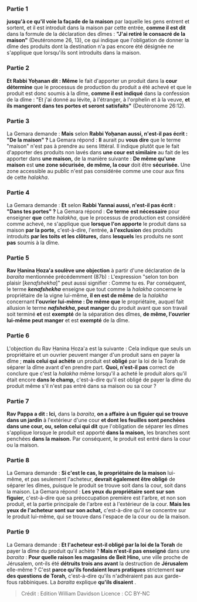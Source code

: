 
### Partie 1
<b>jusqu'à ce qu'il voie la façade de la maison</b> par laquelle les gens entrent et sortent, et il est introduit dans la maison par cette entrée, <b>comme il est dit</b> dans la formule de la déclaration des dîmes : <b>"J'ai retiré le consacré de la maison"</b> (Deutéronome 26, 13), ce qui indique que l'obligation de donner la dîme des produits dont la destination n'a pas encore été désignée ne s'applique que lorsqu'ils sont introduits dans la maison.

### Partie 2
<b>Et Rabbi Yoḥanan dit : Même</b> le fait d'apporter un produit dans la <b>cour détermine</b> que le processus de production du produit a été achevé et que le produit est donc soumis à la dîme, <b>comme il est indiqué</b> dans la confession de la dîme : "Et j'ai donné au lévite, à l'étranger, à l'orphelin et à la veuve, <b>et ils mangeront dans tes portes et seront satisfaits"</b> (Deutéronome 26:12).

### Partie 3
La Gemara demande : <b>Mais</b> selon <b>Rabbi Yoḥanan aussi, n'est-il pas écrit : "De la maison" ? </b> La Gemara répond : <b>Il</b> aurait pu <b>vous dire</b> que le terme "maison" n'est pas à prendre au sens littéral. Il indique plutôt que le fait d'apporter des produits non lavés dans <b>une cour est similaire</b> au fait de les apporter dans <b>une maison,</b> de la manière suivante : <b>De même qu'une maison</b> est <b>une zone sécurisée</b>, <b>de même, la cour</b> doit être <b>sécurisée.</b> Une zone accessible au public n'est pas considérée comme une cour aux fins de cette <i>halakha</i>.

### Partie 4
La Gemara demande : <b>Et</b> selon <b>Rabbi Yannai aussi, n'est-il pas écrit : "Dans tes portes" ? </b> La Gemara répond : <b>Ce terme</b> <b>est nécessaire</b> pour enseigner <b>que</b> cette <i>halakha</i>, que le processus de production est considéré comme achevé, ne s'applique que <b>lorsque l'on apporte</b> le produit dans sa maison <b>par la porte,</b> c'est-à-dire, l'entrée, <b>à l'exclusion</b> des produits introduits <b>par les toits et les clôtures,</b> dans <b>lesquels</b> les produits ne sont <b>pas</b> soumis à la dîme.

### Partie 5
<b>Rav Ḥanina Ḥoza'a soulève une objection</b> à partir d'une déclaration de la <i>baraita</i> mentionnée précédemment (87b) : L'expression "selon ton bon plaisir [<i>kenafshekha</i>]" peut aussi signifier : Comme tu es. Par conséquent, le terme <b><i>kenafshekha</i></b> enseigne que tout comme la <i>halakha</i> concerne le propriétaire de la vigne lui-même, <b>il en est de même</b> de la <i>halakha</i> concernant <b>l'ouvrier lui-même : De même que</b> le propriétaire, auquel fait allusion le terme <b><i>nafshekha</i>, peut manger</b> du produit avant que son travail soit terminé <b>et</b> est <b>exempté</b> de la séparation des dîmes, <b>de même, l'ouvrier lui-même peut manger</b> et est <b>exempté</b> de la dîme.

### Partie 6
L'objection du Rav Ḥanina Ḥoza'a est la suivante : Cela indique que seuls un propriétaire et un ouvrier peuvent manger d'un produit sans en payer la dîme ; <b>mais celui qui achète</b> un produit est <b>obligé</b> par la loi de la Torah de séparer la dîme avant d'en prendre part. <b>Quoi, n'est-il pas</b> correct de conclure que c'est la <i>halakha</i> même lorsqu'il a acheté le produit alors qu'il était encore <b>dans le champ,</b> c'est-à-dire qu'il est obligé de payer la dîme du produit même s'il n'est pas entré dans sa maison ou sa cour ?

### Partie 7
<b>Rav Pappa a dit : Ici,</b> dans la <i>baraita</i>, <b>on a affaire à un figuier qui se trouve dans un jardin</b> à l'extérieur d'une cour <b>et dont les feuilles sont penchées dans une cour, ou, selon celui qui dit</b> que l'obligation de séparer les dîmes s'applique lorsque le produit est apporté <b>dans la maison,</b> les branches sont penchées <b>dans la maison.</b> Par conséquent, le produit est entré dans la cour ou la maison.

### Partie 8
La Gemara demande : <b>Si c'est le cas, le propriétaire de la maison</b> lui-même, et pas seulement l'acheteur, <b>devrait également être obligé</b> de séparer les dîmes, puisque le produit se trouve soit dans la cour, soit dans la maison. La Gemara répond : <b>Les yeux du propriétaire sont sur son figuier,</b> c'est-à-dire que sa préoccupation première est l'arbre, et non son produit, et la partie principale de l'arbre est à l'extérieur de la cour. <b>Mais les yeux de l'acheteur sont sur son achat,</b> c'est-à-dire qu'il se concentre sur le produit lui-même, qui se trouve dans l'espace de la cour ou de la maison.

### Partie 9
La Gemara demande : <b>Et l'acheteur est-il obligé par la loi de la Torah</b> de payer la dîme du produit qu'il achète ? <b>Mais n'est-il pas enseigné</b> dans une <i>baraita</i> : <b>Pour quelle raison les magasins de Beit Hino,</b> une ville proche de Jérusalem, ont-ils été <b>détruits trois ans avant</b> la destruction de <b>Jérusalem</b> elle-même ? C'est <b>parce qu'ils fondaient leurs pratiques</b> strictement <b>sur des questions de Torah,</b> c'est-à-dire qu'ils n'adhéraient pas aux garde-fous rabbiniques. La <i>baraita</i> explique <b>qu'ils disaient</b> .

>Crédit : Edition William Davidson
>Licence : CC BY-NC